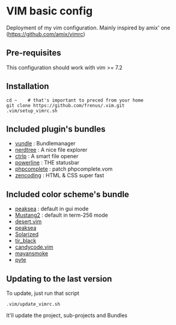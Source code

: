 # VIM basic config

Deployment of my vim configuration. Mainly inspired by amix' one (https://github.com/amix/vimrc)

## Pre-requisites

This configuration should work with vim >= 7.2

## Installation

	cd ~	# that's important to preced from your home
	git clone https://github.com/frenus/.vim.git
	.vim/setup_vimrc.sh

## Included plugin's bundles
 * [vundle](https://github.com/marik/vundle) : Bundlemanager
 * [nerdtree](https://github.com/scrooloose/nerdtree) : A nice file explorer
 * [ctrlp](https://github.com/kien/ctrlp.vim) : A smart file opener
 * [powerline](https://github.com/Lokaltog/vim-powerline) : THE statusbar
 * [phpcomplete](https://github.com/shawncplus/phpcomplete.vim) : patch phpcomplete.vom
 * [zencoding](https://github.com/mattn/zencoding-vim) : HTML & CSS super fast

## Included color scheme's bundle
 * [peaksea](https://github.com/vim-scripts/peaksea.git) : default in gui mode
 * [Mustang2](https://github.com/vim-scripts/Mustang2.git) : default in term-256 mode
 * [desert.vim](https://github.com/vim-scripts/desert.vim.git)
 * [peaksea](https://github.com/vim-scripts/peaksea.git)
 * [Solarized](https://github.com/vim-scripts/Solarized.git)
 * [tir_black](https://github.com/vim-scripts/tir_black.git)
 * [candycode.vim](https://github.com/vim-scripts/candycode.vim.git)
 * [mayansmoke](https://github.com/vim-scripts/mayansmoke.git)
 * [pyte](https://github.com/vim-scripts/pyte.git)
 

## Updating to the last version
To update, just run that script

	.vim/update_vimrc.sh

It'll update the project, sub-projects and Bundles

